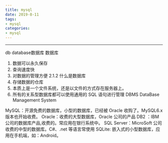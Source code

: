 ```yaml
---
title: mysql
date: 2019-8-11
tags: 
- mysql
categories:
- mysql
---
```

***
<!-- more -->
db database数据库
数据库 
1) 数据可以永久保存
2) 查询速度快
3) 对数据的管理方便
2.1.2 什么是数据库
1) 存储数据的仓库
2) 本质上是一个文件系统，还是以文件的方式存在服务器上。
3) 所有的关系型数据库都可以使用通用的 SQL 语句进行管理 
DBMS DataBase Management System

MySQL：开源免费的数据库，小型的数据库，已经被 Oracle 收购了。MySQL6.x 版本也开始收费。
Oracle：收费的大型数据库，Oracle 公司的产品
DB2 ：IBM 公司的数据库产品,收费的。常应用在银行系统中。
SQL Server：MicroSoft 公司收费的中型的数据库。C#、.net 等语言常使用
SQLite: 嵌入式的小型数据库，应用在手机端，如：Android。
